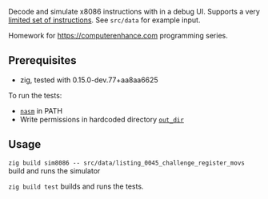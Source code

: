 Decode and simulate x8086 instructions with in a debug UI. Supports a very [limited set of instructions](https://github.com/araex/sim8086/blob/main/src/x86/opcodes.zig). See `src/data` for example input.

Homework for https://computerenhance.com programming series.

## Prerequisites
- zig, tested with 0.15.0-dev.77+aa8aa6625

To run the tests:
- [`nasm`](https://en.wikipedia.org/wiki/Netwide_Assembler) in PATH
- Write permissions in hardcoded directory [`out_dir`](https://github.com/araex/sim8086/blob/main/src/nasm.zig#L5)

## Usage
`zig build sim8086 -- src/data/listing_0045_challenge_register_movs` build and runs the simulator

`zig build test` builds and runs the tests.
